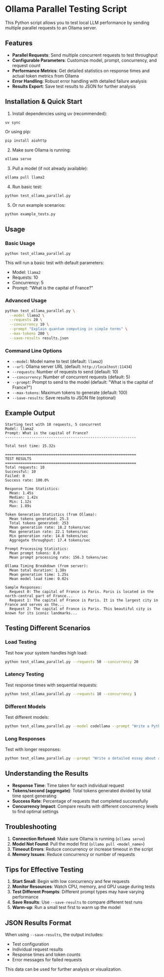 # Ollama Parallel Testing Script

This Python script allows you to test local LLM performance by sending multiple parallel requests to an Ollama server.

## Features

- **Parallel Requests**: Send multiple concurrent requests to test throughput
- **Configurable Parameters**: Customize model, prompt, concurrency, and request count
- **Performance Metrics**: Get detailed statistics on response times and actual token metrics from Ollama
- **Error Handling**: Robust error handling with detailed failure analysis
- **Results Export**: Save test results to JSON for further analysis

## Installation & Quick Start

1. Install dependencies using uv (recommended):
```bash
uv sync
```

Or using pip:
```bash
pip install aiohttp
```

2. Make sure Ollama is running:
```bash
ollama serve
```

3. Pull a model (if not already available):
```bash
ollama pull llama2
```

4. Run basic test:
```bash
python test_ollama_parallel.py
```

5. Or run example scenarios:
```bash
python example_tests.py
```

## Usage

### Basic Usage

```bash
python test_ollama_parallel.py
```

This will run a basic test with default parameters:
- Model: `llama2`
- Requests: 10
- Concurrency: 5
- Prompt: "What is the capital of France?"

### Advanced Usage

```bash
python test_ollama_parallel.py \
  --model llama2 \
  --requests 20 \
  --concurrency 10 \
  --prompt "Explain quantum computing in simple terms" \
  --max-tokens 200 \
  --save-results results.json
```

### Command Line Options

- `--model`: Model name to test (default: `llama2`)
- `--url`: Ollama server URL (default: `http://localhost:11434`)
- `--requests`: Number of requests to send (default: 10)
- `--concurrency`: Number of concurrent requests (default: 5)
- `--prompt`: Prompt to send to the model (default: "What is the capital of France?")
- `--max-tokens`: Maximum tokens to generate (default: 100)
- `--save-results`: Save results to JSON file (optional)

## Example Output

```
Starting test with 10 requests, 5 concurrent
Model: llama2
Prompt: What is the capital of France?
------------------------------------------------------------

Total test time: 15.32s

============================================================
TEST RESULTS
============================================================
Total requests: 10
Successful: 10
Failed: 0
Success rate: 100.0%

Response Time Statistics:
  Mean: 1.45s
  Median: 1.42s
  Min: 1.12s
  Max: 1.89s

Token Generation Statistics (from Ollama):
  Mean tokens generated: 25.3
  Total tokens generated: 253
  Mean generation rate: 18.2 tokens/sec
  Max generation rate: 22.1 tokens/sec
  Min generation rate: 14.8 tokens/sec
  Aggregate throughput: 17.4 tokens/sec

Prompt Processing Statistics:
  Mean prompt tokens: 8.0
  Mean prompt processing rate: 156.3 tokens/sec

Ollama Timing Breakdown (from server):
  Mean total duration: 1.38s
  Mean generation time: 1.25s
  Mean model load time: 0.02s

Sample Responses:
  Request 0: The capital of France is Paris. Paris is located in the north-central part of France...
  Request 1: The capital of France is Paris. It is the largest city in France and serves as the...
  Request 2: The capital of France is Paris. This beautiful city is known for its iconic landmarks...
```

## Testing Different Scenarios

### Load Testing
Test how your system handles high load:
```bash
python test_ollama_parallel.py --requests 50 --concurrency 20
```

### Latency Testing
Test response times with sequential requests:
```bash
python test_ollama_parallel.py --requests 10 --concurrency 1
```

### Different Models
Test different models:
```bash
python test_ollama_parallel.py --model codellama --prompt "Write a Python function to sort a list"
```

### Long Responses
Test with longer responses:
```bash
python test_ollama_parallel.py --prompt "Write a detailed essay about artificial intelligence" --max-tokens 500
```

## Understanding the Results

- **Response Time**: Time taken for each individual request
- **Tokens/second (aggregate)**: Total tokens generated divided by total time spent generating
- **Success Rate**: Percentage of requests that completed successfully
- **Concurrency Impact**: Compare results with different concurrency levels to find optimal settings

## Troubleshooting

1. **Connection Refused**: Make sure Ollama is running (`ollama serve`)
2. **Model Not Found**: Pull the model first (`ollama pull <model_name>`)
3. **Timeout Errors**: Reduce concurrency or increase timeout in the script
4. **Memory Issues**: Reduce concurrency or number of requests

## Tips for Effective Testing

1. **Start Small**: Begin with low concurrency and few requests
2. **Monitor Resources**: Watch CPU, memory, and GPU usage during tests
3. **Test Different Prompts**: Different prompt types may have varying performance
4. **Save Results**: Use `--save-results` to compare different test runs
5. **Warm-up**: Run a small test first to warm up the model

## JSON Results Format

When using `--save-results`, the output includes:
- Test configuration
- Individual request results
- Response times and token counts
- Error messages for failed requests

This data can be used for further analysis or visualization.